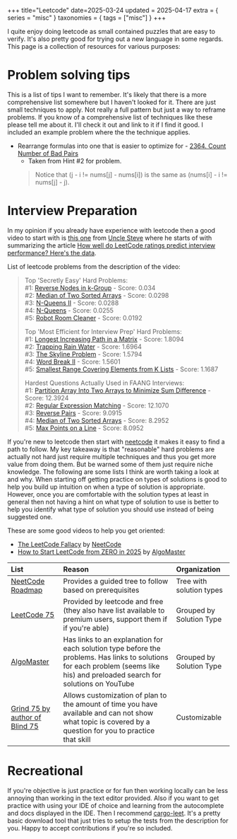 +++
title="Leetcode"
date=2025-03-24
updated = 2025-04-17
extra = { series = "misc" }
taxonomies = { tags = ["misc"] }
+++

I quite enjoy doing leetcode as small contained puzzles that are easy to verify.
It's also pretty good for trying out a new language in some regards.
This page is a collection of resources for various purposes:

# Problem solving tips

This is a list of tips I want to remember.
It's likely that there is a more comprehensive list somewhere but I haven't looked for it.
There are just small techniques to apply.
Not really a full pattern but just a way to reframe problems.
If you know of a comprehensive list of techniques like these please tell me about it.
I'll check it out and link to it if I find it good.
I included an example problem where the the technique applies.

- Rearrange formulas into one that is easier to optimize for - [2364. Count Number of Bad Pairs](https://leetcode.com/problems/count-number-of-bad-pairs/)
  - Taken from Hint #2 for problem.
  > Notice that (j - i != nums[j] - nums[i]) is the same as (nums[i] - i != nums[j] - j).

# Interview Preparation

In my opinion if you already have experience with leetcode then a good video to start with is [this one](https://www.youtube.com/watch?v=0XUzt0D3xMw) from [Uncle Steve](https://alifeengineered.substack.com/about) where he starts of with summarizing the article [How well do LeetCode ratings predict interview performance? Here's the data](https://interviewing.io/blog/how-well-do-leetcode-ratings-predict-interview-performance).

List of leetcode problems from the description of the video:

> Top 'Secretly Easy' Hard Problems:\
> #1: [Reverse Nodes in k-Group](https://leetcode.com/problems/reverse-nodes-in-k-group/description/) - Score: 0.034\
> #2: [Median of Two Sorted Arrays](https://leetcode.com/problems/median-of-two-sorted-arrays/description/) - Score: 0.0298\
> #3: [N-Queens II](https://leetcode.com/problems/n-queens-ii/description/) - Score: 0.0288\
> #4: [N-Queens](https://leetcode.com/problems/n-queens/description/) - Score: 0.0255\
> #5: [Robot Room Cleaner](https://leetcode.com/problems/robot-room-cleaner/description/) - Score: 0.0192
>
> Top 'Most Efficient for Interview Prep' Hard Problems:\
> #1: [Longest Increasing Path in a Matrix](https://leetcode.com/problems/longest-increasing-path-in-a-matrix/description/) - Score: 1.8094\
> #2: [Trapping Rain Water](https://leetcode.com/problems/trapping-rain-water/description/) - Score: 1.6964\
> #3: [The Skyline Problem](https://leetcode.com/problems/the-skyline-problem/description/) - Score: 1.5794\
> #4: [Word Break II](https://leetcode.com/problems/word-break-ii/description/) - Score: 1.5601\
> #5: [Smallest Range Covering Elements from K Lists](https://leetcode.com/problems/smallest-range-covering-elements-from-k-lists/description/) - Score: 1.1687
>
> Hardest Questions Actually Used in FAANG Interviews:\
> #1: [Partition Array Into Two Arrays to Minimize Sum Difference](https://leetcode.com/problems/partition-array-into-two-arrays-to-minimize-sum-difference/description/) - Score: 12.3924\
> #2: [Regular Expression Matching](https://leetcode.com/problems/regular-expression-matching/description/) - Score: 12.1070\
> #3: [Reverse Pairs](https://leetcode.com/problems/reverse-pairs/description/) - Score: 9.0915\
> #4: [Median of Two Sorted Arrays](https://leetcode.com/problems/median-of-two-sorted-arrays/description/) - Score: 8.2952\
> #5: [Max Points on a Line](https://leetcode.com/problems/max-points-on-a-line/description/) - Score: 8.0952

If you're new to leetcode then start with [neetcode][neetcode] it makes it easy to find a path to follow.
My key takeaway is that "reasonable" hard problems are actually not hard just require multiple techniques and thus you get more value from doing them.
But be warned some of them just require niche knowledge.
The following are some lists I think are worth taking a look at and why.
When starting off getting practice on types of solutions is good to help you build up intuition on when a type of solution is appropriate.
However, once you are comfortable with the solution types at least in general then not having a hint on what type of solution to use is better to help you identify what type of solution you should use instead of being suggested one.

These are some good videos to help you get oriented:

- [The LeetCode Fallacy](https://www.youtube.com/watch?v=2V7yPrxJ8Ck) by [NeetCode][neetcode]
- [How to Start LeetCode from ZERO in 2025](https://www.youtube.com/watch?v=G5_Q2_yRFsY) by [AlgoMaster][algomaster]

| List                                            | Reason                                                                                                                                                                         | Organization             |
| :---------------------------------------------- | :----------------------------------------------------------------------------------------------------------------------------------------------------------------------------- | :----------------------- |
| [NeetCode Roadmap](https://neetcode.io/roadmap) | Provides a guided tree to follow based on prerequisites                                                                                                                        | Tree with solution types |
| [LeetCode 75][leetcode75]                       | Provided by leetcode and free (they also have list available to premium users, support them if if you're able)                                                                 | Grouped by Solution Type |
| [AlgoMaster][algomaster]                        | Has links to an explanation for each solution type before the problems. Has links to solutions for each problem (seems like his) and preloaded search for solutions on YouTube | Grouped by Solution Type |
| [Grind 75 by author of Blind 75][grind75]       | Allows customization of plan to the amount of time you have available and can not show what topic is covered by a question for you to practice that skill                      | Customizable             |

[algomaster]: https://algomaster.io/practice/dsa-patterns
[grind75]: https://www.techinterviewhandbook.org/grind75/
[leetcode75]: https://leetcode.com/studyplan/leetcode-75/
[neetcode]: https://neetcode.io/

# Recreational

If you're objective is just practice or for fun then working locally can be less annoying than working in the text editor provided.
Also if you want to get practice with using your IDE of choice and learning from the autocomplete and docs displayed in the IDE.
Then I recommend [cargo-leet](https://github.com/rust-practice/cargo-leet/).
It's a pretty basic download tool that just tries to setup the tests from the description for you.
Happy to accept contributions if you're so included.
